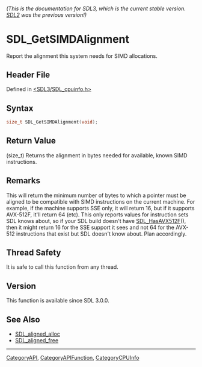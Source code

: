 ###### (This is the documentation for SDL3, which is the current stable version. [SDL2](https://wiki.libsdl.org/SDL2/) was the previous version!)
# SDL_GetSIMDAlignment

Report the alignment this system needs for SIMD allocations.

## Header File

Defined in [<SDL3/SDL_cpuinfo.h>](https://github.com/libsdl-org/SDL/blob/main/include/SDL3/SDL_cpuinfo.h)

## Syntax

```c
size_t SDL_GetSIMDAlignment(void);
```

## Return Value

(size_t) Returns the alignment in bytes needed for available, known SIMD
instructions.

## Remarks

This will return the minimum number of bytes to which a pointer must be
aligned to be compatible with SIMD instructions on the current machine. For
example, if the machine supports SSE only, it will return 16, but if it
supports AVX-512F, it'll return 64 (etc). This only reports values for
instruction sets SDL knows about, so if your SDL build doesn't have
[SDL_HasAVX512F](SDL_HasAVX512F)(), then it might return 16 for the SSE
support it sees and not 64 for the AVX-512 instructions that exist but SDL
doesn't know about. Plan accordingly.

## Thread Safety

It is safe to call this function from any thread.

## Version

This function is available since SDL 3.0.0.

## See Also

- [SDL_aligned_alloc](SDL_aligned_alloc)
- [SDL_aligned_free](SDL_aligned_free)

----
[CategoryAPI](CategoryAPI), [CategoryAPIFunction](CategoryAPIFunction), [CategoryCPUInfo](CategoryCPUInfo)

